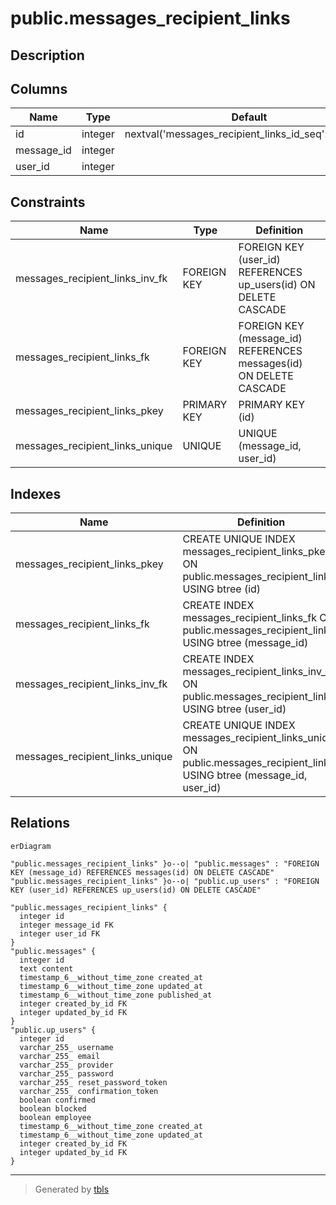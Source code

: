 # public.messages_recipient_links

## Description

## Columns

| Name       | Type    | Default                                              | Nullable | Children | Parents                               | Comment |
| ---------- | ------- | ---------------------------------------------------- | -------- | -------- | ------------------------------------- | ------- |
| id         | integer | nextval('messages_recipient_links_id_seq'::regclass) | false    |          |                                       |         |
| message_id | integer |                                                      | true     |          | [public.messages](public.messages.md) |         |
| user_id    | integer |                                                      | true     |          | [public.up_users](public.up_users.md) |         |

## Constraints

| Name                            | Type        | Definition                                                         |
| ------------------------------- | ----------- | ------------------------------------------------------------------ |
| messages_recipient_links_inv_fk | FOREIGN KEY | FOREIGN KEY (user_id) REFERENCES up_users(id) ON DELETE CASCADE    |
| messages_recipient_links_fk     | FOREIGN KEY | FOREIGN KEY (message_id) REFERENCES messages(id) ON DELETE CASCADE |
| messages_recipient_links_pkey   | PRIMARY KEY | PRIMARY KEY (id)                                                   |
| messages_recipient_links_unique | UNIQUE      | UNIQUE (message_id, user_id)                                       |

## Indexes

| Name                            | Definition                                                                                                               |
| ------------------------------- | ------------------------------------------------------------------------------------------------------------------------ |
| messages_recipient_links_pkey   | CREATE UNIQUE INDEX messages_recipient_links_pkey ON public.messages_recipient_links USING btree (id)                    |
| messages_recipient_links_fk     | CREATE INDEX messages_recipient_links_fk ON public.messages_recipient_links USING btree (message_id)                     |
| messages_recipient_links_inv_fk | CREATE INDEX messages_recipient_links_inv_fk ON public.messages_recipient_links USING btree (user_id)                    |
| messages_recipient_links_unique | CREATE UNIQUE INDEX messages_recipient_links_unique ON public.messages_recipient_links USING btree (message_id, user_id) |

## Relations

```mermaid
erDiagram

"public.messages_recipient_links" }o--o| "public.messages" : "FOREIGN KEY (message_id) REFERENCES messages(id) ON DELETE CASCADE"
"public.messages_recipient_links" }o--o| "public.up_users" : "FOREIGN KEY (user_id) REFERENCES up_users(id) ON DELETE CASCADE"

"public.messages_recipient_links" {
  integer id
  integer message_id FK
  integer user_id FK
}
"public.messages" {
  integer id
  text content
  timestamp_6__without_time_zone created_at
  timestamp_6__without_time_zone updated_at
  timestamp_6__without_time_zone published_at
  integer created_by_id FK
  integer updated_by_id FK
}
"public.up_users" {
  integer id
  varchar_255_ username
  varchar_255_ email
  varchar_255_ provider
  varchar_255_ password
  varchar_255_ reset_password_token
  varchar_255_ confirmation_token
  boolean confirmed
  boolean blocked
  boolean employee
  timestamp_6__without_time_zone created_at
  timestamp_6__without_time_zone updated_at
  integer created_by_id FK
  integer updated_by_id FK
}
```

---

> Generated by [tbls](https://github.com/k1LoW/tbls)

